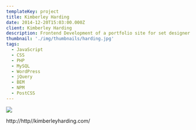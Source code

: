 ```yaml
---
templateKey: project
title: Kimberley Harding
date: 2014-12-20T15:03:00.000Z
client: Kimberley Harding
description: Frontend Development of a portfolio site for set designer Kim Harding.
thumbnail: './img/thumbnails/harding.jpg'
tags:
  - JavaScript
  - CSS
  - PHP
  - MySQL
  - WordPress
  - jQuery
  - BEM
  - NPM
  - PostCSS
---
```


![](/img/harding.png)

http://http//kimberleyharding.com/
